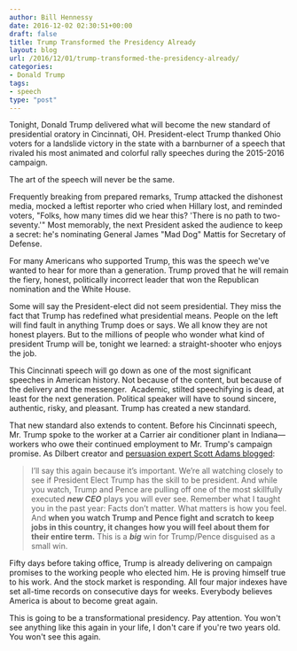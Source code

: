 ```yaml
---
author: Bill Hennessy
date: 2016-12-02 02:30:51+00:00
draft: false
title: Trump Transformed the Presidency Already
layout: blog
url: /2016/12/01/trump-transformed-the-presidency-already/
categories:
- Donald Trump
tags:
- speech
type: "post"
---
```


Tonight, Donald Trump delivered what will become the new standard of presidential oratory in Cincinnati, OH. President-elect Trump thanked Ohio voters for a landslide victory in the state with a barnburner of a speech that rivaled his most animated and colorful rally speeches during the 2015-2016 campaign.

The art of the speech will never be the same.

Frequently breaking from prepared remarks, Trump attacked the dishonest media, mocked a leftist reporter who cried when Hillary lost, and reminded voters, "Folks, how many times did we hear this? 'There is no path to two-seventy.'" Most memorably, the next President asked the audience to keep a secret: he's nominating General James "Mad Dog" Mattis for Secretary of Defense.

For many Americans who supported Trump, this was the speech we've wanted to hear for more than a generation. Trump proved that he will remain the fiery, honest, politically incorrect leader that won the Republican nomination and the White House.

Some will say the President-elect did not seem presidential. They miss the fact that Trump has redefined what presidential means. People on the left will find fault in anything Trump does or says. We all know they are not honest players. But to the millions of people who wonder what kind of president Trump will be, tonight we learned: a straight-shooter who enjoys the job.

This Cincinnati speech will go down as one of the most significant speeches in American history. Not because of the content, but because of the delivery and the messenger.  Academic, stilted speechifying is dead, at least for the next generation. Political speaker will have to sound sincere, authentic, risky, and pleasant. Trump has created a new standard.

That new standard also extends to content. Before his Cincinnati speech, Mr. Trump spoke to the worker at a Carrier air conditioner plant in Indiana—workers who owe their continued employment to Mr. Trump's campaign promise. As Dilbert creator and [persuasion expert Scott Adams blogged](https://blog.dilbert.com/post/153905823756/the-new-ceos-first-moves-and-trump):



> I’ll say this again because it’s important. We’re all watching closely to see if President Elect Trump has the skill to be president. And while you watch, Trump and Pence are pulling off one of the most skillfully executed _**new CEO**_ plays you will ever see. Remember what I taught you in the past year: Facts don’t matter. What matters is how you feel. And **when you watch Trump and Pence fight and scratch to keep jobs in this country, it changes how you will feel about them for their entire term.** This is a **_big_** win for Trump/Pence disguised as a small win.



Fifty days before taking office, Trump is already delivering on campaign promises to the working people who elected him. He is proving himself true to his work. And the stock market is responding. All four major indexes have set all-time records on consecutive days for weeks. Everybody believes America is about to become great again.

This is going to be a transformational presidency. Pay attention. You won't see anything like this again in your life, I don't care if you're two years old. You won't see this again.
